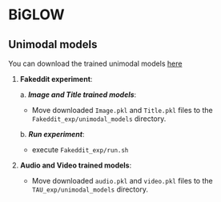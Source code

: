 # BiGLOW


## Unimodal models
You can download the trained unimodal models [here](https://drive.google.com/drive/folders/11OaGTwJRbzo1yC8fVqp52wAAWf9cBO9L?usp=sharing)

1. **Fakeddit experiment**:
   
   a. ***Image and Title trained models***:
      - Move downloaded `Image.pkl` and `Title.pkl` files to the `Fakeddit_exp/unimodal_models` directory.
        
   b. ***Run experiment***:
      - execute `Fakeddit_exp/run.sh`
3. **Audio and Video trained models**: 
   - Move downloaded `audio.pkl` and `video.pkl` files to the `TAU_exp/unimodal_models` directory.
